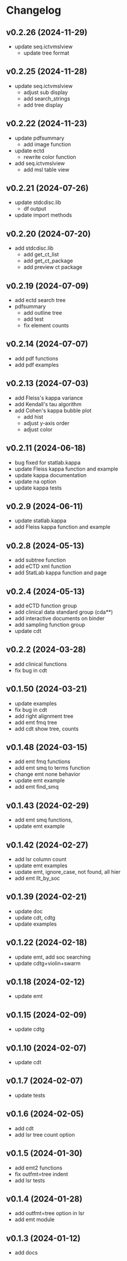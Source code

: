 # Changelog

<!--next-version-placeholder-->

## v0.2.26 (2024-11-29)

- update seq.ictvmslview
    - update tree format

## v0.2.25 (2024-11-28)

- update seq.ictvmslview
    - adjust sub display
    - add search_strings
    - add tree display

## v0.2.22 (2024-11-23)

- update pdfsummary
    - add image function
- update ectd
    - rewrite color function
- add seq.ictvmslview
    - add msl table view

## v0.2.21 (2024-07-26)

- update stdcdisc.lib
    - df output
- update import methods

## v0.2.20 (2024-07-20)

- add stdcdisc.lib
    - add get_ct_list
    - add get_ct_package
    - add preview ct package

## v0.2.19 (2024-07-09)

- add ectd search tree 
- pdfsummary
    - add outline tree
    - add test
    - fix element counts

## v0.2.14 (2024-07-07)

- add pdf functions
- add pdf examples

## v0.2.13 (2024-07-03)

- add Fleiss's kappa variance
- add Kendall's tau algorithm
- add Cohen's kappa bubble plot
    - add hist
    - adjust y-axis order 
    - adjust color

## v0.2.11 (2024-06-18)

- bug fixed for statlab.kappa
- update Fleiss kappa function and example
- update kappa documentation
- update na option
- update kappa tests

## v0.2.9 (2024-06-11)

- update statlab.kappa
- add Fleiss kappa function and example

## v0.2.8 (2024-05-13)

- add subtree function
- add eCTD xml function
- add StatLab kappa function and page

## v0.2.4 (2024-05-13)

- add eCTD function group
- add clinical data standard group (cda**)
- add interactive documents on binder
- add sampling function group
- update cdt

## v0.2.2 (2024-03-28)

- add clinical functions
- fix bug in cdt

## v0.1.50 (2024-03-21)

- update examples
- fix bug in cdt
- add right alignment tree
- add emt fmq tree
- add cdt show tree, counts

## v0.1.48 (2024-03-15)

- add emt fmq functions
- add emt smq to terms function
- change emt none behavior
- update emt example
- add emt find_smq 

## v0.1.43 (2024-02-29)

- add emt smq functions, 
- update emt example 

## v0.1.42 (2024-02-27)

- add lsr column count
- update emt examples
- update emt, ignore_case, not found, all hier
- add emt llt_by_soc

## v0.1.39 (2024-02-21)

- update doc
- update cdt, cdtg
- update examples

## v0.1.22 (2024-02-18)

- update emt, add soc searching
- update cdtg+violin+swarm

## v0.1.18 (2024-02-12)

- update emt

## v0.1.15 (2024-02-09)

- update cdtg

## v0.1.10 (2024-02-07)

- update cdt

## v0.1.7 (2024-02-07)

- update tests

## v0.1.6 (2024-02-05)

- add cdt 
- add lsr tree count option

## v0.1.5 (2024-01-30)

- add emt2 functions
- fix outfmt=tree indent
- add lsr tests

## v0.1.4 (2024-01-28)

- add outfmt=tree option in lsr
- add emt module

## v0.1.3 (2024-01-12)

- add docs

